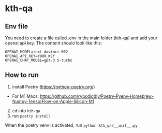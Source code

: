 # kth-qa

## Env file
You need to create a file called .env in the main folder (kth-qa) and add your openai api key.
The content should look like this:
```
OPENAI_MODEL=text-davinci-002
OPENAI_API_KEY=YOUR_KEY
OPENAI_CHAT_MODEL=gpt-3.5-turbo
```

## How to run
1. Install Poetry (https://python-poetry.org/)
- For M1 Macs: https://github.com/rybodiddly/Poetry-Pyenv-Homebrew-Numpy-TensorFlow-on-Apple-Silicon-M1 
2. cd into ``kth-qa``
3. run ``poetry install``

When the poetry venv is activated, run ``python kth_qa/__init__.py``
